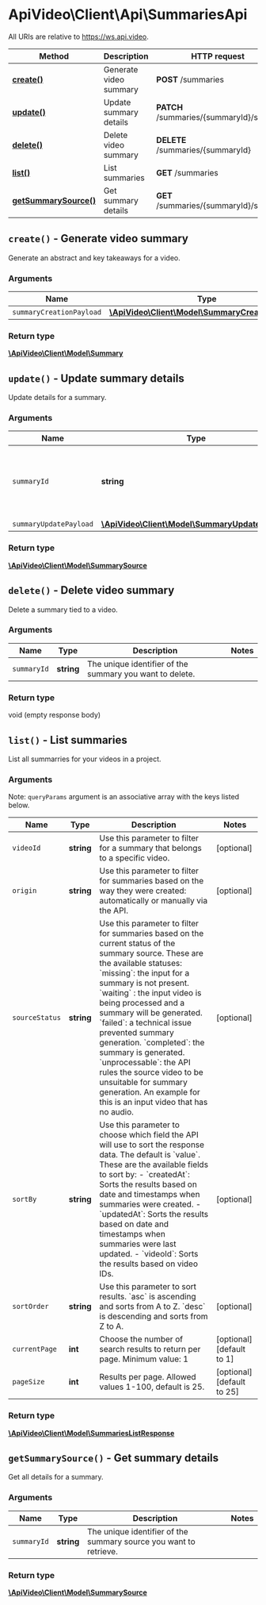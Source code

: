 # ApiVideo\Client\Api\SummariesApi

All URIs are relative to https://ws.api.video.

Method | Description | HTTP request
------------- | ------------- | -------------
[**create()**](SummariesApi.md#create) | Generate video summary | **POST** /summaries
[**update()**](SummariesApi.md#update) | Update summary details | **PATCH** /summaries/{summaryId}/source
[**delete()**](SummariesApi.md#delete) | Delete video summary | **DELETE** /summaries/{summaryId}
[**list()**](SummariesApi.md#list) | List summaries | **GET** /summaries
[**getSummarySource()**](SummariesApi.md#getSummarySource) | Get summary details | **GET** /summaries/{summaryId}/source


## **`create()` - Generate video summary**



Generate an abstract and key takeaways for a video.

### Arguments



Name | Type | Description | Notes
------------- | ------------- | ------------- | -------------
 `summaryCreationPayload` | [**\ApiVideo\Client\Model\SummaryCreationPayload**](../Model/SummaryCreationPayload.md)|  |




### Return type

[**\ApiVideo\Client\Model\Summary**](../Model/Summary.md)





## **`update()` - Update summary details**



Update details for a summary.

### Arguments



Name | Type | Description | Notes
------------- | ------------- | ------------- | -------------
 `summaryId` | **string**| The unique identifier of the summary source you want to update. |
 `summaryUpdatePayload` | [**\ApiVideo\Client\Model\SummaryUpdatePayload**](../Model/SummaryUpdatePayload.md)|  |




### Return type

[**\ApiVideo\Client\Model\SummarySource**](../Model/SummarySource.md)





## **`delete()` - Delete video summary**



Delete a summary tied to a video.

### Arguments



Name | Type | Description | Notes
------------- | ------------- | ------------- | -------------
 `summaryId` | **string**| The unique identifier of the summary you want to delete. |




### Return type

void (empty response body)





## **`list()` - List summaries**



List all summarries for your videos in a project.

### Arguments





Note: `queryParams` argument is an associative array with the keys listed below.

Name | Type | Description | Notes
------------- | ------------- | ------------- | ------------- 
 `videoId` | **string**| Use this parameter to filter for a summary that belongs to a specific video. | [optional]
 `origin` | **string**| Use this parameter to filter for summaries based on the way they were created: automatically or manually via the API. | [optional]
 `sourceStatus` | **string**| Use this parameter to filter for summaries based on the current status of the summary source.  These are the available statuses:  &#x60;missing&#x60;: the input for a summary is not present. &#x60;waiting&#x60; : the input video is being processed and a summary will be generated. &#x60;failed&#x60;: a technical issue prevented summary generation. &#x60;completed&#x60;: the summary is generated. &#x60;unprocessable&#x60;: the API rules the source video to be unsuitable for summary generation. An example for this is an input video that has no audio. | [optional]
 `sortBy` | **string**| Use this parameter to choose which field the API will use to sort the response data. The default is &#x60;value&#x60;.  These are the available fields to sort by:  - &#x60;createdAt&#x60;: Sorts the results based on date and timestamps when summaries were created. - &#x60;updatedAt&#x60;: Sorts the results based on date and timestamps when summaries were last updated. - &#x60;videoId&#x60;: Sorts the results based on video IDs. | [optional]
 `sortOrder` | **string**| Use this parameter to sort results. &#x60;asc&#x60; is ascending and sorts from A to Z. &#x60;desc&#x60; is descending and sorts from Z to A. | [optional]
 `currentPage` | **int**| Choose the number of search results to return per page. Minimum value: 1 | [optional] [default to 1]
 `pageSize` | **int**| Results per page. Allowed values 1-100, default is 25. | [optional] [default to 25]






### Return type

[**\ApiVideo\Client\Model\SummariesListResponse**](../Model/SummariesListResponse.md)





## **`getSummarySource()` - Get summary details**



Get all details for a summary.

### Arguments



Name | Type | Description | Notes
------------- | ------------- | ------------- | -------------
 `summaryId` | **string**| The unique identifier of the summary source you want to retrieve. |




### Return type

[**\ApiVideo\Client\Model\SummarySource**](../Model/SummarySource.md)




